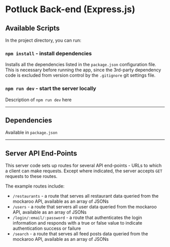 # Potluck Back-end (Express.js)
 
## Available Scripts

In the project directory, you can run:

### `npm install` - install dependencies

Installs all the dependencies listed in the `package.json` configuration file.
This is necessary before running the app, since the 3rd-party dependency code is excluded from version control by the `.gitignore` git settings file.

### `npm run dev` - start the server locally

Description of `npm run dev` here

---

## Dependencies
Available in `package.json`

---

## Server API End-Points

This server code sets up routes for several API end-points - URLs to which a client can make requests. Except where indicated, the server accepts `GET` requests to these routes.

The example routes include:

- `/restaurants` - a route that serves all restaurant data queried from the mockaroo API, available as an array of JSONs
- `/users` - a route that servers all user data queried from the mockaroo API, available as an array of JSONs
- `/login/:email/:password` - a route that authenticates the login information and responds with a true or false value to indicate authentication success or failure
- `/search` - a route that serves all feed posts data queried from the mockaroo API, available as an array of JSONs

